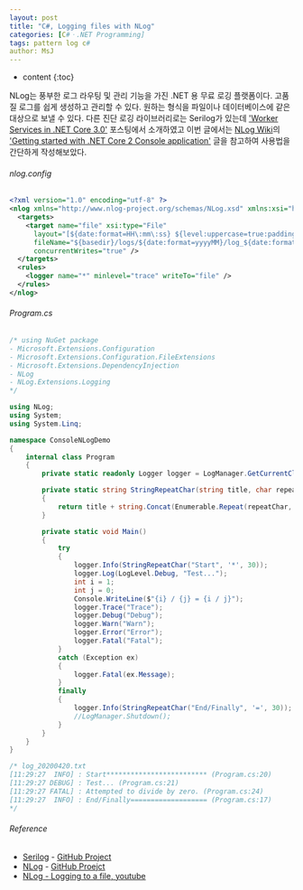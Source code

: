 ```yaml
---
layout: post
title: "C#, Logging files with NLog"
categories: [C#ㆍ.NET Programming]
tags: pattern log c#
author: MsJ
---
```


* content
{:toc}

NLog는 풍부한 로그 라우팅 및 관리 기능을 가진 .NET 용 무료 로깅 플랫폼이다. 고품질 로그를 쉽게 생성하고 관리할 수 있다. 원하는 형식을 파일이나 데이터베이스에 같은 대상으로 보낼 수 있다. 다른 진단 로깅 라이브러리로는 Serilog가 있는데 ['Worker Services in .NET Core 3.0'](https://msjo.kr/2019/09/12/1/) 포스팅에서 소개하였고 이번 글에서는 [NLog Wiki](https://github.com/NLog/NLog/wiki)의 ['Getting started with .NET Core 2 Console application'](https://github.com/NLog/NLog/wiki/Getting-started-with-.NET-Core-2---Console-application) 글을 참고하여 사용법을 간단하게 작성해보았다. 

###### nlog.config

```xml
<?xml version="1.0" encoding="utf-8" ?>
<nlog xmlns="http://www.nlog-project.org/schemas/NLog.xsd" xmlns:xsi="http://www.w3.org/2001/XMLSchema-instance">
  <targets>
    <target name="file" xsi:type="File"
      layout="[${date:format=HH\:mm\:ss} ${level:uppercase=true:padding=5}] : ${message} ${callsite:className=false:fileName=true:includeSourcePath=false:methodName=false}[${threadid}]"
      fileName="${basedir}/logs/${date:format=yyyyMM}/log_${date:format=yyyyMMdd}.txt" 
      concurrentWrites="true" />
  </targets>
  <rules>
    <logger name="*" minlevel="trace" writeTo="file" />
  </rules>
</nlog>
```





###### Program.cs

```cs
/* using NuGet package 
- Microsoft.Extensions.Configuration
- Microsoft.Extensions.Configuration.FileExtensions
- Microsoft.Extensions.DependencyInjection
- NLog
- NLog.Extensions.Logging
*/

using NLog;
using System;
using System.Linq;

namespace ConsoleNLogDemo
{
    internal class Program
    {
        private static readonly Logger logger = LogManager.GetCurrentClassLogger();

        private static string StringRepeatChar(string title, char repeatChar, int countChar)
        {
            return title + string.Concat(Enumerable.Repeat(repeatChar, countChar - title.Length));
        }

        private static void Main()
        {
            try
            {
                logger.Info(StringRepeatChar("Start", '*', 30));
                logger.Log(LogLevel.Debug, "Test...");
                int i = 1;
                int j = 0;
                Console.WriteLine($"{i} / {j} = {i / j}");
                logger.Trace("Trace");
                logger.Debug("Debug");
                logger.Warn("Warn");
                logger.Error("Error");
                logger.Fatal("Fatal");
            }
            catch (Exception ex)
            {
                logger.Fatal(ex.Message);
            }
            finally
            {
                logger.Info(StringRepeatChar("End/Finally", '=', 30));
                //LogManager.Shutdown();
            }
        }
    }
}

/* log_20200420.txt
[11:29:27  INFO] : Start************************* (Program.cs:20)
[11:29:27 DEBUG] : Test... (Program.cs:21)
[11:29:27 FATAL] : Attempted to divide by zero. (Program.cs:24)
[11:29:27  INFO] : End/Finally=================== (Program.cs:17)
*/
```

###### Reference

* [Serilog](https://serilog.net/) - [GitHub Project](https://github.com/serilog/serilog)
* [NLog](https://nlog-project.org/) - [GitHub Proejct](https://github.com/NLog/NLog/)
* [NLog - Logging to a file, youtube](https://www.youtube.com/watch?v=NJiy2gV5upc)
